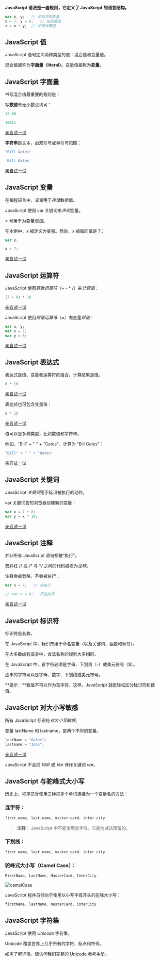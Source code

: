 **JavaScript 语法是一套规则，它定义了 JavaScript 的语言结构。**

```javascript
var x, y;	// 如何声明变量
x = 7; y = 8;	// 如何赋值
z = x + y;	// 如何计算值
```

## JavaScript 值

JavaScript 语句定义两种类型的值：混合值和变量值。

混合值被称为**字面量（literal）**。变量值被称为**变量**。

## JavaScript 字面量

书写混合值最重要的规则是：

写**数值**有无小数点均可：

```javascript
15.90

10011
```

[亲自试一试](https://www.w3school.com.cn/tiy/t.asp?f=js_syntax_numbers)

**字符串**是文本，由双引号或单引号包围：

```javascript
"Bill Gates"

'Bill Gates' 
```

[亲自试一试](https://www.w3school.com.cn/tiy/t.asp?f=js_syntax_strings)

## JavaScript 变量

在编程语言中，*变量*用于*存储*数据值。

JavaScript 使用 var 关键词来*声明*变量。

= 号用于为变量*赋值*。

在本例中，x 被定义为变量。然后，x 被赋的值是 7：

```javascript
var x;

x = 7;
```

[亲自试一试](https://www.w3school.com.cn/tiy/t.asp?f=js_syntax_variables)

## JavaScript 运算符

JavaScript 使用*算数运算符*（+ - * /）来*计算值*：

```javascript
(7 + 8) * 10
```

[亲自试一试](https://www.w3school.com.cn/tiy/t.asp?f=js_syntax_operators)

JavaScript 使用*赋值运算符*（=）向变量*赋值*：

```javascript
var x, y;
var x = 7;
var y = 8;
```

[亲自试一试](https://www.w3school.com.cn/tiy/t.asp?f=js_syntax_assignment)

## JavaScript 表达式

表达式是值、变量和运算符的组合，计算结果是值。

```javascript
6 * 10
```

[亲自试一试](https://www.w3school.com.cn/tiy/t.asp?f=js_syntax_expressions)

表达式也可包含变量值：

```javascript
x * 10
```

[亲自试一试](https://www.w3school.com.cn/tiy/t.asp?f=js_syntax_expressions_variables)

值可以是多种类型，比如数值和字符串。

例如，"Bill" + " " + "Gates"，计算为 "Bill Gates"：

```javascript
"Bill" + " " + "Gates"
```

[亲自试一试](https://www.w3school.com.cn/tiy/t.asp?f=js_syntax_expressions_strings)

## JavaScript 关键词

JavaScript *关键词*用于标识被执行的动作。

var 关键词告知浏览器创建新的变量：

```javascript
var x = 7 + 8;
var y = x * 10; 
```

[亲自试一试](https://www.w3school.com.cn/tiy/t.asp?f=js_syntax_keywords)

## JavaScript 注释

并非所有 JavaScript 语句都被“执行”。

双斜杠 // 或 /* 与 **/* 之间的代码被视为*注释*。

注释会被忽略，不会被执行：

```javascript
var x = 7;   // 会执行

// var x = 8;   不会执行
```

[亲自试一试](https://www.w3school.com.cn/tiy/t.asp?f=js_syntax_comments)

## JavaScript 标识符

标识符是名称。

在 JavaScript 中，标识符用于命名变量（以及关键词、函数和标签）。

在大多数编程语言中，合法名称的规则大多相同。

在 JavaScript 中，首字符必须是字母、下划线（-）或美元符号（$）。

连串的字符可以是字母、数字、下划线或美元符号。

**提示：**数值不可以作为首字符。这样，JavaScript 就能轻松区分标识符和数值。

## JavaScript 对大小写敏感

所有 JavaScript 标识符*对大小写敏感*。

[^]: 大写与小写区别对待



变量 lastName 和 lastname，是两个不同的变量。

```javascript
lastName = "Gates";
lastname = "Jobs"; 
```

[亲自试一试](https://www.w3school.com.cn/tiy/t.asp?f=js_syntax_case)

JavaScript 不会把 *VAR* 或 *Var* 译作关键词 *var*。

## JavaScript 与驼峰式大小写

历史上，程序员曾使用三种把多个单词连接为一个变量名的方法：

### 连字符：

```javascript
first-name, last-name, master-card, inter-city.
```

>**注释：**  JavaScript 中不能使用连字符。它是为减法预留的。

### 下划线：

```javascript
first_name, last_name, master_card, inter_city.
```

### 驼峰式大小写（Camel Case）：

```javascript
FirstName, LastName, MasterCard, InterCity.
```

![camelCase](https://www.w3school.com.cn/i/camelcase.png)

JavaScript 程序员倾向于使用以小写字母开头的驼峰大小写：

```javascript
firstName, lastName, masterCard, interCity
```

## JavaScript 字符集

JavaScript 使用 *Unicode* 字符集。

Unicode 覆盖世界上几乎所有的字符、标点和符号。

如需了解详情，请访问我们完整的 [Unicode 参考手册](https://www.w3school.com.cn/tags/html_ref_utf8.asp)。

